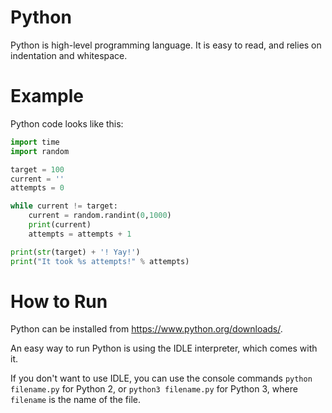 # Python
Python is high-level programming language. It is easy to read, and relies on indentation and whitespace.

# Example
Python code looks like this:
```python
import time
import random

target = 100
current = ''
attempts = 0

while current != target:
    current = random.randint(0,1000)
    print(current)
    attempts = attempts + 1

print(str(target) + '! Yay!')
print("It took %s attempts!" % attempts)
```

# How to Run
Python can be installed from https://www.python.org/downloads/.

An easy way to run Python is using the IDLE interpreter, which comes with it.

If you don't want to use IDLE, you can use the console commands `python filename.py` for Python 2, or `python3 filename.py` for Python 3,
where `filename` is the name of the file.

